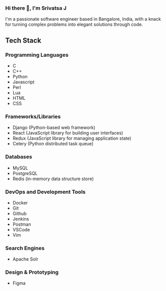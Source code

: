 ### Hi there 👋, I'm Srivatsa J

I'm a passionate software engineer based in Bangalore, India, with a knack for turning complex problems into elegant solutions through code.

## Tech Stack
### Programming Languages
-   C
-   C++
-   Python
-   Javascript
-   Perl
-   Lua
-   HTML
-   CSS
### Frameworks/Libraries
-   Django (Python-based web framework)
-   React (JavaScript library for building user interfaces)
-   Redux (JavaScript library for managing application state)
-   Celery (Python distributed task queue)
### Databases
-   MySQL
-   PostgreSQL
-   Redis (in-memory data structure store)
### DevOps and Development Tools
-   Docker
-   Git
-   Github
-   Jenkins
-   Postman
-   VSCode
-   Vim

### Search Engines
-   Apache Solr
### Design & Prototyping
-   Figma